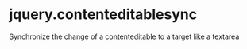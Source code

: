 jquery.contenteditablesync
==========================

Synchronize the change of a contenteditable to a target like a textarea
